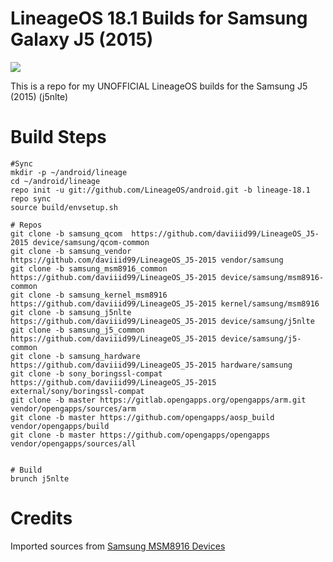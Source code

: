 # LineageOS 18.1 Builds for  Samsung Galaxy J5 (2015)

<img src="https://github.com/daviiid99/LineageOS_J5-2015/blob/main/logo.png">

This is a repo for my UNOFFICIAL LineageOS builds for the Samsung J5 (2015) (j5nlte)


# Build Steps
```
#Sync
mkdir -p ~/android/lineage
cd ~/android/lineage
repo init -u git://github.com/LineageOS/android.git -b lineage-18.1
repo sync
source build/envsetup.sh

# Repos
git clone -b samsung_qcom  https://github.com/daviiid99/LineageOS_J5-2015 device/samsung/qcom-common
git clone -b samsung_vendor  https://github.com/daviiid99/LineageOS_J5-2015 vendor/samsung
git clone -b samsung_msm8916_common  https://github.com/daviiid99/LineageOS_J5-2015 device/samsung/msm8916-common
git clone -b samsung_kernel_msm8916  https://github.com/daviiid99/LineageOS_J5-2015 kernel/samsung/msm8916
git clone -b samsung_j5nlte  https://github.com/daviiid99/LineageOS_J5-2015 device/samsung/j5nlte
git clone -b samsung_j5_common https://github.com/daviiid99/LineageOS_J5-2015 device/samsung/j5-common
git clone -b samsung_hardware  https://github.com/daviiid99/LineageOS_J5-2015 hardware/samsung
git clone -b sony_boringssl-compat https://github.com/daviiid99/LineageOS_J5-2015 external/sony/boringssl-compat
git clone -b master https://gitlab.opengapps.org/opengapps/arm.git vendor/opengapps/sources/arm
git clone -b master https://github.com/opengapps/aosp_build vendor/opengapps/build
git clone -b master https://github.com/opengapps/opengapps vendor/opengapps/sources/all


# Build
brunch j5nlte
```

# Credits
Imported sources from <a href="https://github.com/Galaxy-MSM8916">Samsung MSM8916 Devices</a>
